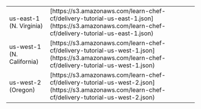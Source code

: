 <table>
  <tbody>
    <tr>
      <td>us-east-1 (N. Virginia)</td>
      <td>[https://s3.amazonaws.com/learn-chef-cf/delivery-tutorial-us-east-1.json](https://s3.amazonaws.com/learn-chef-cf/delivery-tutorial-us-east-1.json)</td>
    </tr>
    <tr>
      <td>us-west-1 (N. California)</td>
      <td>[https://s3.amazonaws.com/learn-chef-cf/delivery-tutorial-us-west-1.json](https://s3.amazonaws.com/learn-chef-cf/delivery-tutorial-us-west-1.json)</td>
    </tr>
    <tr>
      <td>us-west-2 (Oregon)</td>
      <td>[https://s3.amazonaws.com/learn-chef-cf/delivery-tutorial-us-west-2.json](https://s3.amazonaws.com/learn-chef-cf/delivery-tutorial-us-west-2.json)</td>
    </tr>
  </tbody>
</table>